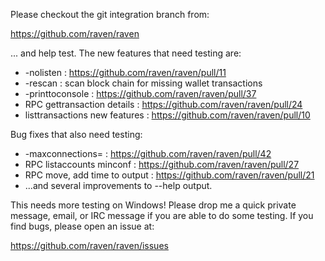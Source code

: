 Please checkout the git integration branch from:

https://github.com/raven/raven

... and help test.  The new features that need testing are:

* -nolisten : https://github.com/raven/raven/pull/11
* -rescan : scan block chain for missing wallet transactions
* -printtoconsole : https://github.com/raven/raven/pull/37
* RPC gettransaction details : https://github.com/raven/raven/pull/24
* listtransactions new features : https://github.com/raven/raven/pull/10

Bug fixes that also need testing:

* -maxconnections= : https://github.com/raven/raven/pull/42
* RPC listaccounts minconf : https://github.com/raven/raven/pull/27
* RPC move, add time to output : https://github.com/raven/raven/pull/21
* ...and several improvements to --help output.

This needs more testing on Windows!  Please drop me a quick private message, email, or IRC message if you are able to do some testing.  If you find bugs, please open an issue at:

https://github.com/raven/raven/issues
